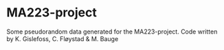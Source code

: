 # MA223-project
Some pseudorandom data generated for the MA223-project.
Code written by K. Gislefoss, C. Fløystad & M. Bauge 
